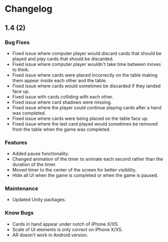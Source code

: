 # Changelog

## 1.4 (2)

### Bug Fixes

-   Fixed issue where computer player would discard cards that should be played and play cards that should be discarded.
-   Fixed issue where computer player wouldn't take time between moves to think.
-   Fixed issue where cards were placed incorrectly on the table making them appear inside each other and the table.
-   Fixed issue where cards would sometimes be discarded if they landed face up.
-   Fixed issue with cards colliding with each other.
-   Fixed issue where card shadows were missing.
-   Fixed issue where the player could continue playing cards after a hand was completed.
-   Fixed issue where cards were being placed on the table face up.
-   Fixed issue where the last card played would sometimes be removed from the table when the game was completed.

### Features

-   Added pause functionality.
-   Changed animation of the timer to animate each second rather than the duration of the timer.
-   Moved timer to the center of the screen for better visibility.
-   Hide all UI when the game is completed or when the game is paused.

### Maintenance

-   Updated Unity packages.

### Know Bugs

-   Cards in hand appear under notch of iPhone X/XS.
-   Scale of UI elements is only correct on iPhone X/XS.
-   AR doesn't work in Android version.

